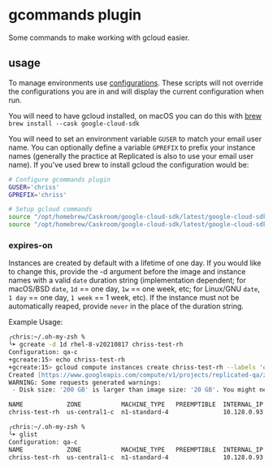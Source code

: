 # gcommands plugin

Some commands to make working with gcloud easier.

## usage

To manage environments use [configurations](https://cloud.google.com/sdk/docs/configurations).
These scripts will not override the configurations you are in and will display the current configuration when run.

You will need to have gcloud installed, on macOS you can do this with [brew](https://formulae.brew.sh/cask/google-cloud-sdk) `brew install --cask google-cloud-sdk`

You will need to set an environment variable `GUSER` to match your email user name. 
You can optionally define a variable `GPREFIX` to prefix your instance names (generally the practice at Replicated is also to use your email user name).
If you've used brew to install gcloud the configuration would be:

```zsh
# Configure gcommands plugin
GUSER='chriss'
GPREFIX='chriss'

# Setup gcloud commands
source "/opt/homebrew/Caskroom/google-cloud-sdk/latest/google-cloud-sdk/completion.zsh.inc"
source "/opt/homebrew/Caskroom/google-cloud-sdk/latest/google-cloud-sdk/path.zsh.inc"
```
### expires-on

Instances are created by default with a lifetime of one day. If you would like to change this, provide the -d argument before the image and instance names with a valid `date` duration string (implementation dependent; for macOS/BSD `date`, `1d` == one day, `1w` == one week, etc; for Linux/GNU `date`, `1 day` == one day, `1 week` == 1 week, etc). If the instance must not be automatically reaped, provide `never` in the place of the duration string.

Example Usage:

```zsh
╭chris:~/.oh-my-zsh %
╰➤ gcreate -d 1d rhel-8-v20210817 chriss-test-rh
Configuration: qa-c
+gcreate:15> echo chriss-test-rh
+gcreate:15> gcloud compute instances create chriss-test-rh --labels 'owner=chriss' '--machine-type=n1-standard-4' '--subnet=default' '--network-tier=PREMIUM' '--maintenance-policy=MIGRATE' '--service-account=846065462912-compute@developer.gserviceaccount.com' '--scopes=https://www.googleapis.com/auth/devstorage.read_only,https://www.googleapis.com/auth/logging.write,https://www.googleapis.com/auth/monitoring.write,https://www.googleapis.com/auth/servicecontrol,https://www.googleapis.com/auth/service.management.readonly,https://www.googleapis.com/auth/trace.append' '--image=rhel-8-v20210817' '--image-project=rhel-cloud' '--boot-disk-size=200GB' '--boot-disk-type=pd-standard' --no-shielded-secure-boot --shielded-vtpm --shielded-integrity-monitoring '--reservation-affinity=any'
Created [https://www.googleapis.com/compute/v1/projects/replicated-qa/zones/us-central1-c/instances/chriss-test-rh].
WARNING: Some requests generated warnings:
 - Disk size: '200 GB' is larger than image size: '20 GB'. You might need to resize the root repartition manually if the operating system does not support automatic resizing. See https://cloud.google.com/compute/docs/disks/add-persistent-disk#resize_pd for details.

NAME            ZONE           MACHINE_TYPE   PREEMPTIBLE  INTERNAL_IP  EXTERNAL_IP   STATUS
chriss-test-rh  us-central1-c  n1-standard-4               10.128.0.93  34.72.173.60  RUNNING

╭chris:~/.oh-my-zsh %
╰➤ glist
Configuration: qa-c
NAME            ZONE           MACHINE_TYPE   PREEMPTIBLE  INTERNAL_IP  EXTERNAL_IP   STATUS
chriss-test-rh  us-central1-c  n1-standard-4               10.128.0.93  34.72.173.60  RUNNING
```

